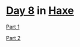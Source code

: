 # [Day 8](https://adventofcode.com/2021/day/9) in [Haxe](https://haxe.org/)

[Part 1](Part1.hx)

[Part 2](Part2.hx)